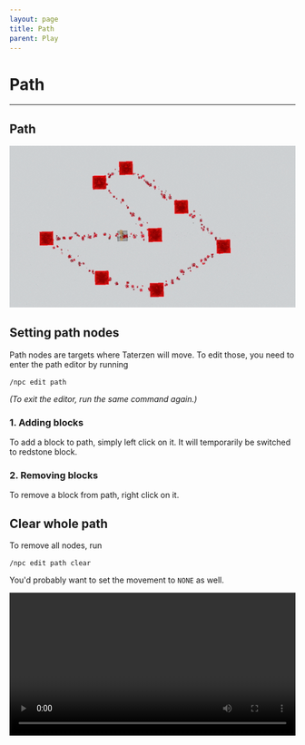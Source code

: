 ```yaml
---
layout: page
title: Path
parent: Play
---
```



# Path

---


## Path

![Path showcase](../assets/img/path_showcase.gif)

## Setting path nodes

Path nodes are targets where Taterzen will move.
To edit those, you need to enter the path editor by running
```
/npc edit path
```
*(To exit the editor, run the same command again.)*


### 1. Adding blocks

To add a block to path, simply left click on it. It will temporarily be switched to redstone block.

### 2. Removing blocks

To remove a block from path, right click on it.


## Clear whole path
To remove all nodes, run
```
/npc edit path clear
```
You'd probably want to set the movement to `NONE` as well.

<video controls="true" allowfullscreen="true" width="100%">
	<source src="https://samolego.github.io/Taterzens/docs/assets/video/path_creation.mp4" type="video/mp4">
	<p>Your browser does not support the video element.</p>
</video>